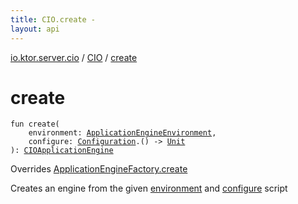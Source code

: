 ```yaml
---
title: CIO.create - 
layout: api
---
```


<div class='api-docs-breadcrumbs'><a href="../index.html">io.ktor.server.cio</a> / <a href="index.html">CIO</a> / <a href="./create.html">create</a></div>

# create

<div class="signature"><code><span class="keyword">fun </span><span class="identifier">create</span><span class="symbol">(</span><br/>&nbsp;&nbsp;&nbsp;&nbsp;<span class="parameterName" id="io.ktor.server.cio.CIO$create(io.ktor.server.engine.ApplicationEngineEnvironment, kotlin.Function1((io.ktor.server.cio.CIOApplicationEngine.Configuration, kotlin.Unit)))/environment">environment</span><span class="symbol">:</span>&nbsp;<a href="../../io.ktor.server.engine/-application-engine-environment/index.html"><span class="identifier">ApplicationEngineEnvironment</span></a><span class="symbol">, </span><br/>&nbsp;&nbsp;&nbsp;&nbsp;<span class="parameterName" id="io.ktor.server.cio.CIO$create(io.ktor.server.engine.ApplicationEngineEnvironment, kotlin.Function1((io.ktor.server.cio.CIOApplicationEngine.Configuration, kotlin.Unit)))/configure">configure</span><span class="symbol">:</span>&nbsp;<a href="../-c-i-o-application-engine/-configuration/index.html"><span class="identifier">Configuration</span></a><span class="symbol">.</span><span class="symbol">(</span><span class="symbol">)</span>&nbsp;<span class="symbol">-&gt;</span>&nbsp;<a href="https://kotlinlang.org/api/latest/jvm/stdlib/kotlin/-unit/index.html"><span class="identifier">Unit</span></a><br/><span class="symbol">)</span><span class="symbol">: </span><a href="../-c-i-o-application-engine/index.html"><span class="identifier">CIOApplicationEngine</span></a></code></div>

Overrides <a href="../../io.ktor.server.engine/-application-engine-factory/create.html">ApplicationEngineFactory.create</a>

Creates an engine from the given <a href="create.html#io.ktor.server.cio.CIO$create(io.ktor.server.engine.ApplicationEngineEnvironment, kotlin.Function1((io.ktor.server.cio.CIOApplicationEngine.Configuration, kotlin.Unit)))/environment">environment</a> and <a href="create.html#io.ktor.server.cio.CIO$create(io.ktor.server.engine.ApplicationEngineEnvironment, kotlin.Function1((io.ktor.server.cio.CIOApplicationEngine.Configuration, kotlin.Unit)))/configure">configure</a> script

